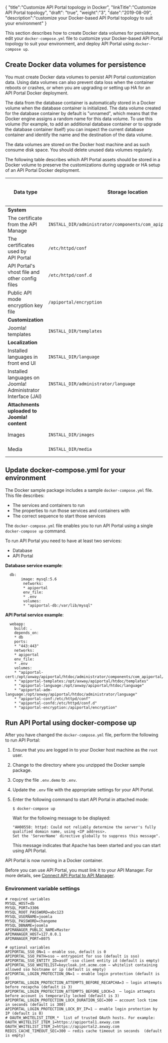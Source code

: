{
  "title":"Customize API Portal topology in Docker",
  "linkTitle":"Customize API Portal topology",
  "draft": "true",
  "weight":"3",
  "date":"2019-08-09",
  "description":"customize your Docker-based API Portal topology to suit your environment"
}

This section describes how to create Docker data volumes for persistence, edit your `docker-compose.yml` file to customize your Docker-based API Portal topology to suit your environment, and deploy API Portal using `docker-compose up`.

## Create Docker data volumes for persistence

You must create Docker data volumes to persist API Portal customization data. Using data volumes can also prevent data loss when the container reboots or crashes, or when you are upgrading or setting up HA for an API Portal Docker deployment.

The data from the database container is automatically stored in a Docker volume when the database container is initialized. The data volume created for the database container by default is "unnamed", which means that the Docker engine assigns a random name for this data volume. To use this volume (for example, to add an additional database container or to upgrade the database container itself) you can inspect the current database container and identify the name and the destination of the data volume.

The data volumes are stored on the Docker host machine and as such consume disk space. You should delete unused data volumes regularly.

The following table describes which API Portal assets should be stored in a Docker volume to preserve the customizations during upgrade or HA setup of an API Portal Docker deployment.

|Data type | Storage location | Example data volume name|
|--- |--- |--- |
|**System**                                    |   |
|The certificate from the API Manage           | `INSTALL_DIR/administrator/components/com_apiportal/assets/cert`| apiportal-cert|
|The certificates used by API Portal           |`/etc/httpd/conf`                                                |apiportal-conf|
|API Portal's vhost file and other config files|`/etc/httpd/conf.d`                                              |apiportal-confd|
|Public API mode encryption key file           |`/apiportal/encryption`                                          |apiportal-encryption|
|**Customization**                             |   |
|Joomla! templates                             |`INSTALL_DIR/templates`                                          |apiportal-templates|
|**Localization**                              |   |
|Installed languages in front end UI           |`INSTALL_DIR/language`                                           |apiportal-language|
|Installed languages on Joomla! Administrator Interface (JAI)|`INSTALL_DIR/administrator/language`               |apiportal-adm-language|
|**Attachments uploaded to Joomla! content**   |   |
|Images                                        |`INSTALL_DIR/images`                                             |apiportal-images|
|Media                                         |`INSTALL_DIR/media`                                              |apiportal-media|

## Update docker-compose.yml for your environment

The Docker sample package includes a sample `docker-compose.yml` file. This file describes:

* The services and containers to run
* The properties to run those services and containers with
* The correct sequence to start those services

The `docker-compose.yml` file enables you to run API Portal using a single `docker-compose up` command.

To run API Portal you need to have at least two services:

* Database
* API Portal

**Database service example**:

```
  db:
       image: mysql:5.6
        networks:
        * apiportal
        env_file:
        * .env
        volumes:
        * "apiportal-db:/var/lib/mysql"
```

**API Portal service example**:

```
  webapp:
    build: .
    depends_on:
    * db
    ports:
    * "443:443"
    networks:
    * apiportal
    env_file:
    * .env
    volumes:
    * "apiportal-cert:/opt/axway/apiportal/htdoc/administrator/components/com_apiportal/assets/cert"
    * "apiportal-templates:/opt/axway/apiportal/htdoc/templates"
    * "apiportal-language:/opt/axway/apiportal/htdoc/language"
    * "apiportal-adm-language:/opt/axway/apiportal/htdoc/administrator/language"
    * "apiportal-conf:/etc/httpd/conf"
    * "apiportal-confd:/etc/httpd/conf.d"
    * "apiportal-encryption:/apiportal/encryption"
```

## Run API Portal using docker-compose up

After you have changed the `docker-compose.yml` file, perform the following to run API Portal:

1. Ensure that you are logged in to your Docker host machine as the `root` user.
2. Change to the directory where you unzipped the Docker sample package.
3. Copy the file `.env.demo` to `.env`.
4. Update the `.env` file with the appropriate settings for your API Portal.
5. Enter the following command to start API Portal in attached mode:

    `$ docker-compose up`

    Wait for the following message to be displayed:

    ```
    "AH00558: httpd: Could not reliably determine the server's fully qualified domain name, using <IP address>.
    Set the 'ServerName' directive globally to suppress this message".
    ```

    This message indicates that Apache has been started and you can start using API Portal.

API Portal is now running in a Docker container.

Before you can use API Portal, you must link it to your API Manager. For more details, see [Connect API Portal to API Manager](/docs/apim_installation/apiportal_install/connect_to_apimgr/).

### Environment variable settings

```
# required variables
MYSQL_HOST=db
MYSQL_PORT=3306
MYSQL_ROOT_PASSWORD=abc123
MYSQL_USERNAME=joomla
MYSQL_PASSWORD=changeme
MYSQL_DBNAME=joomla
APIMANAGER_PUBLIC_NAME=Master
APIMANAGER_HOST=127.0.0.1
APIMANAGER_PORT=8075

# optional variables
APIPORTAL_SSO_ON=1 – enable sso, default is 0
APIPORTAL_SSO_PATH=sso – entrypoint for sso (default is sso)
APIPORTAL_SSO_ENTITY_ID=asdf -sso client entity id (default is empty)
APIPORTAL_SSO_WHITELIST=keycloak.int.acme.com – whitelist containing allowed sso hostname or ip (default is empty)
APIPORTAL_LOGIN_PROTECTION_ON=1 – enable login protection (default is 0)
APIPORTAL_LOGIN_PROTECTION_ATTEMPTS_BEFORE_RECAPCHA=3 – login attempts before recapcha (default is 3)
APIPORTAL_LOGIN_PROTECTION_ATTEMPTS_BEFORE_LOCK=3  – login attempts before account is temporarily locked (default is 3)
APIPORTAL_LOGIN_PROTECTION_LOCK_DURATION_SEC=300 – account lock time in seconds (default is 300)
APIPORTAL_LOGIN_PROTECTION_LOCK_BY_IP=1 – enable login protection by IP (default is 0)
# OAUTH_WHITELIST_ITEM_*  list of trusted OAuth hosts. For example:
OAUTH_WHITELIST_ITEM_1=https://apiportal1.axway.com
OAUTH_WHITELIST_ITEM_2=https://apiportal2.axway.com
REDIS_CACHE_TIMEOUT_SEC=300 – redis cache timeout in seconds  (default is empty)
```
